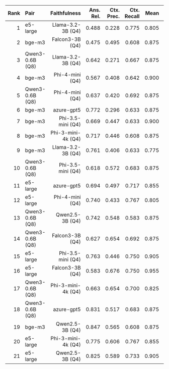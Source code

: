 | Rank | Pair | Faithfulness | Ans. Rel. | Ctx. Prec. | Ctx. Recall | Mean | F | AR | CP | CR |
|---:|:---|---:|---:|---:|---:|---:|:--:|:--:|:--:|:--:|
| 1 | e5-large | Llama-3.2-3B (Q4) | 0.488 | 0.228 | 0.775 | 0.805 | 0.499 |  |  | ✅ |  |
| 2 | bge-m3 | Falcon3-3B (Q4) | 0.475 | 0.495 | 0.608 | 0.875 | 0.548 |  |  |  |  |
| 3 | Qwen3-0.6B (Q8) | Llama-3.2-3B (Q4) | 0.642 | 0.271 | 0.667 | 0.875 | 0.559 |  |  |  |  |
| 4 | bge-m3 | Phi-4-mini (Q4) | 0.567 | 0.408 | 0.642 | 0.900 | 0.567 |  |  |  |  |
| 5 | Qwen3-0.6B (Q8) | Phi-4-mini (Q4) | 0.637 | 0.420 | 0.692 | 0.875 | 0.607 |  |  |  |  |
| 6 | bge-m3 | azure-gpt5 | 0.772 | 0.296 | 0.633 | 0.875 | 0.612 |  |  |  |  |
| 7 | bge-m3 | Phi-3.5-mini (Q4) | 0.669 | 0.447 | 0.633 | 0.900 | 0.618 |  |  |  |  |
| 8 | bge-m3 | Phi-3-mini-4k (Q4) | 0.717 | 0.446 | 0.608 | 0.875 | 0.630 |  |  |  |  |
| 9 | bge-m3 | Llama-3.2-3B (Q4) | 0.761 | 0.406 | 0.633 | 0.775 | 0.630 |  |  |  |  |
| 10 | Qwen3-0.6B (Q8) | Phi-3.5-mini (Q4) | 0.618 | 0.572 | 0.683 | 0.875 | 0.643 |  |  |  |  |
| 11 | e5-large | azure-gpt5 | 0.694 | 0.497 | 0.717 | 0.855 | 0.656 |  |  |  |  |
| 12 | e5-large | Phi-4-mini (Q4) | 0.740 | 0.433 | 0.767 | 0.805 | 0.660 |  |  | 🔺 |  |
| 13 | Qwen3-0.6B (Q8) | Qwen2.5-3B (Q4) | 0.742 | 0.548 | 0.583 | 0.875 | 0.665 |  |  |  |  |
| 14 | Qwen3-0.6B (Q8) | Falcon3-3B (Q4) | 0.627 | 0.654 | 0.692 | 0.875 | 0.673 |  |  |  |  |
| 15 | e5-large | Phi-3.5-mini (Q4) | 0.763 | 0.446 | 0.750 | 0.905 | 0.680 |  |  |  |  |
| 16 | e5-large | Falcon3-3B (Q4) | 0.583 | 0.676 | 0.750 | 0.955 | 0.682 |  | ✅ |  | ✅ |
| 17 | Qwen3-0.6B (Q8) | Phi-3-mini-4k (Q4) | 0.663 | 0.654 | 0.700 | 0.825 | 0.684 |  |  |  |  |
| 18 | Qwen3-0.6B (Q8) | azure-gpt5 | 0.831 | 0.517 | 0.683 | 0.875 | 0.712 | 🔺 |  |  |  |
| 19 | bge-m3 | Qwen2.5-3B (Q4) | 0.847 | 0.565 | 0.608 | 0.875 | 0.717 | ✅ |  |  |  |
| 20 | e5-large | Phi-3-mini-4k (Q4) | 0.775 | 0.606 | 0.767 | 0.855 | 0.731 |  |  | 🔺 |  |
| 21 | e5-large | Qwen2.5-3B (Q4) | 0.825 | 0.589 | 0.733 | 0.905 | 0.744 |  |  |  |  |
